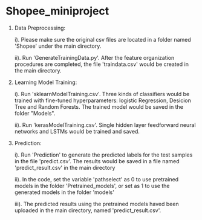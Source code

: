 # Shopee_miniproject
1. Data Preprocessing:

    i). Please make sure the original csv files are located in a folder named 'Shopee' under the main directory.

    ii). Run 'GenerateTrainingData.py'. After the feature organization procedures are completed, the file 'traindata.csv' would be created     in the main directory.

2. Learning Model Training:

    i). Run 'sklearnModelTraining.csv'. Three kinds of classifiers would be trained with fine-tuned hyperparameters: logistic Regression,     Desicion Tree and Random Forests. The trained model would be saved in the folder "Models".

    ii). Run 'kerasModelTraining.csv'. Single hidden layer feedforward neural networks and LSTMs would be trained and saved.

3. Prediction:

    i). Run 'Prediction' to generate the predicted labels for the test samples in the file 'predict.csv'. The results would be saved in a     file named 'predict_result.csv' in the main directory

    ii). In the code, set the variable 'pathselect' as 0 to use pretrained models in the folder 'Pretrained_models', or set as 1 to use       the generated models in the folder 'models'

    iii). The predicted results using the pretrained models haved been uploaded in the main directory, named 'predict_result.csv'. 
